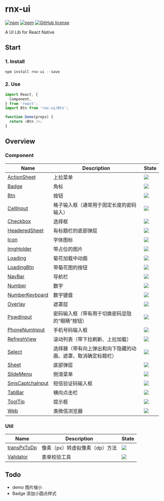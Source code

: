 # rnx-ui

[![npm](https://img.shields.io/npm/v/rnx-ui.svg?maxAge=60)](https://www.npmjs.com/package/rnx-ui)
[![npm](https://img.shields.io/npm/dt/rnx-ui.svg?maxAge=60)](https://www.npmjs.com/package/rnx-ui)
[![GitHub license](https://img.shields.io/badge/license-MIT-blue.svg)](https://raw.githubusercontent.com/dragonwong/rnx-ui/master/LICENSE)

A UI Lib for React Native

## Start

### 1. Install

```js
npm install rnx-ui --save
```

### 2. Use

```js
import React, {
  Component,
} from 'react';
import Btn from 'rnx-ui/Btn';

function Demo(props) {
  return <Btn />;
}
```

## Overview

### Component

Name       | Description | State
---------- | ----------- | -----
[ActionSheet](https://github.com/dragonwong/rnx-ui/tree/master/ActionSheet)     | 上拉菜单 | ![](https://img.shields.io/badge/state-developing-brightgreen.svg)
[Badge](https://github.com/dragonwong/rnx-ui/tree/master/Badge)      | 角标 | ![](https://img.shields.io/badge/state-done-blue.svg)
[Btn](https://github.com/dragonwong/rnx-ui/tree/master/Btn)        | 按钮 | ![](https://img.shields.io/badge/state-done-blue.svg)
[CellInput](https://github.com/dragonwong/rnx-ui/tree/master/Checkbox)  | 格子输入框（通常用于固定长度的密码输入） | ![](https://img.shields.io/badge/state-designing-orange.svg)
[Checkbox](https://github.com/dragonwong/rnx-ui/tree/master/Checkbox)  | 选择框 | ![](https://img.shields.io/badge/state-designing-orange.svg)
[HeaderedSheet](https://github.com/dragonwong/rnx-ui/tree/master/HeaderedSheet)        | 有标题栏的底部弹层 | ![](https://img.shields.io/badge/state-done-blue.svg)
[Icon](https://github.com/dragonwong/rnx-ui/tree/master/Icon)  | 字体图标 | ![](https://img.shields.io/badge/state-designing-orange.svg)
[ImgHolder](https://github.com/dragonwong/rnx-ui/tree/master/ImgHolder)  | 带占位的图片 | ![](https://img.shields.io/badge/state-done-blue.svg)
[Loading](https://github.com/dragonwong/rnx-ui/tree/master/Loading) | 菊花加载中动画 | ![](https://img.shields.io/badge/state-done-blue.svg)
[LoadingBtn](https://github.com/dragonwong/rnx-ui/tree/master/LoadingBtn) | 带菊花图的按钮 | ![](https://img.shields.io/badge/state-designing-orange.svg)
[NavBar](https://github.com/dragonwong/rnx-ui/tree/master/NavBar)     | 导航栏 | ![](https://img.shields.io/badge/state-done-blue.svg)
[Number](https://github.com/dragonwong/rnx-ui/tree/master/Number)     | 数字 | ![](https://img.shields.io/badge/state-developing-brightgreen.svg)
[NumberKeyboard](https://github.com/dragonwong/rnx-ui/tree/master/Checkbox)  | 数字键盘 | ![](https://img.shields.io/badge/state-designing-orange.svg)
[Overlay](https://github.com/dragonwong/rnx-ui/tree/master/Overlay)     | 遮罩层 | ![](https://img.shields.io/badge/state-done-blue.svg)
[PswdInput](https://github.com/dragonwong/rnx-ui/tree/master/Checkbox)  | 密码输入框（带有用于切换密码显隐的“眼睛”按钮） | ![](https://img.shields.io/badge/state-designing-orange.svg)
[PhoneNumInput](https://github.com/dragonwong/rnx-ui/tree/master/PhoneNumInput)     | 手机号码输入框 | ![](https://img.shields.io/badge/state-done-blue.svg)
[RefreshView](https://github.com/dragonwong/rnx-ui/tree/master/RefreshView)     | 滚动列表（带下拉刷新、上拉加载） | ![](https://img.shields.io/badge/state-done-blue.svg)
[Select](https://github.com/dragonwong/rnx-ui/tree/master/Select)  | 选择器（带有向上弹出和向下隐藏的动画、遮罩、取消确定标题栏） | ![](https://img.shields.io/badge/state-designing-orange.svg)
[Sheet](https://github.com/dragonwong/rnx-ui/tree/master/Sheet)     | 底部弹层 | ![](https://img.shields.io/badge/state-done-blue.svg)
[SlideMenu](https://github.com/dragonwong/rnx-ui/tree/master/SlideMenu)  | 侧滑菜单 | ![](https://img.shields.io/badge/state-designing-orange.svg)
[SmsCaptchaInput](https://github.com/dragonwong/rnx-ui/tree/master/SmsCaptchaInput)        | 短信验证码输入框 | ![](https://img.shields.io/badge/state-done-blue.svg)
[TabBar](https://github.com/dragonwong/rnx-ui/tree/master/TabBar)     | 横向点击栏 | ![](https://img.shields.io/badge/state-done-blue.svg)
[ToolTip](https://github.com/dragonwong/rnx-ui/tree/master/ToolTip)     | 提示框 | ![](https://img.shields.io/badge/state-done-blue.svg)
[Web](https://github.com/dragonwong/rnx-ui/tree/master/Web)  | 类微信浏览器 | ![](https://img.shields.io/badge/state-designing-orange.svg)

### Util

Name       | Description | State
---------- | ----------- | -----
[transPxToDp](https://github.com/dragonwong/rnx-ui/tree/master/util/transPxToDp)      | 像素（px）转虚拟像素（dp）方法 | ![](https://img.shields.io/badge/state-done-blue.svg)
[Validator](https://github.com/dragonwong/rnx-ui/tree/master/util/Validator)      | 表单校验工具 | ![](https://img.shields.io/badge/state-done-blue.svg)

## Todo

- demo 图片缩小
- Badge 添加小圆点样式
